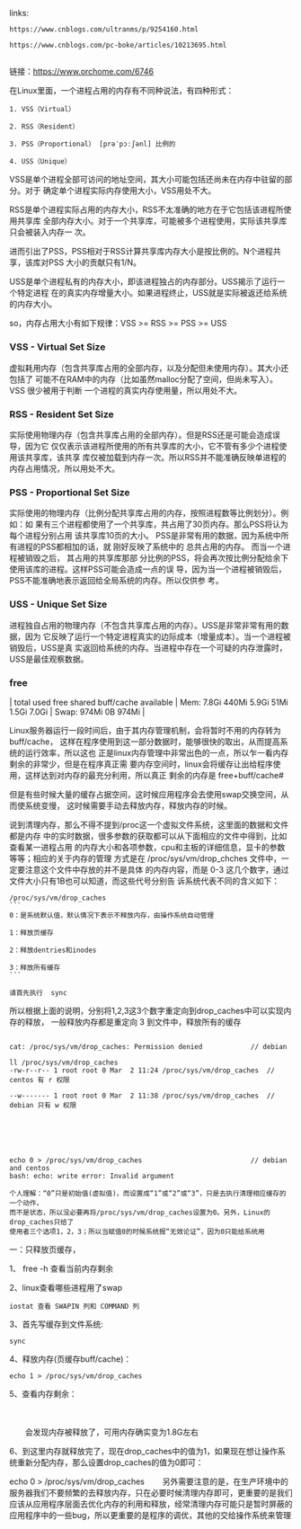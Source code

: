 links:
    
    https://www.cnblogs.com/ultranms/p/9254160.html

    https://www.cnblogs.com/pc-boke/articles/10213695.html


## 

链接：https://www.orchome.com/6746

在Linux里面，一个进程占用的内存有不同种说法，有四种形式：

    1. VSS（Virtual）

    2. RSS（Resident）

    3. PSS（Proportional） [prəˈpɔːʃənl] 比例的

    4. USS（Unique）

VSS是单个进程全部可访问的地址空间，其大小可能包括还尚未在内存中驻留的部分。对于
确定单个进程实际内存使用大小，VSS用处不大。

RSS是单个进程实际占用的内存大小，RSS不太准确的地方在于它包括该进程所使用共享库
全部内存大小。对于一个共享库，可能被多个进程使用，实际该共享库只会被装入内存一
次。

进而引出了PSS，PSS相对于RSS计算共享库内存大小是按比例的。N个进程共享，该库对PSS
大小的贡献只有1/N。

USS是单个进程私有的内存大小，即该进程独占的内存部分。USS揭示了运行一个特定进程
在的真实内存增量大小。如果进程终止，USS就是实际被返还给系统的内存大小。

so，内存占用大小有如下规律：VSS >= RSS >= PSS >= USS


### VSS - Virtual Set Size

虚拟耗用内存（包含共享库占用的全部内存，以及分配但未使用内存）。其大小还包括了
可能不在RAM中的内存（比如虽然malloc分配了空间，但尚未写入）。VSS 很少被用于判断
一个进程的真实内存使用量，所以用处不大。


### RSS - Resident Set Size

实际使用物理内存（包含共享库占用的全部内存）。但是RSS还是可能会造成误导，因为它
仅仅表示该进程所使用的所有共享库的大小，它不管有多少个进程使用该共享库，该共享
库仅被加载到内存一次。所以RSS并不能准确反映单进程的内存占用情况，所以用处不大。


### PSS - Proportional Set Size

实际使用的物理内存（比例分配共享库占用的内存，按照进程数等比例划分）。例如：如
果有三个进程都使用了一个共享库，共占用了30页内存。那么PSS将认为每个进程分别占用
该共享库10页的大小。 PSS是非常有用的数据，因为系统中所有进程的PSS都相加的话，就
刚好反映了系统中的 总共占用的内存。 而当一个进程被销毁之后， 其占用的共享库那部
分比例的PSS，将会再次按比例分配给余下使用该库的进程。这样PSS可能会造成一点的误
导，因为当一个进程被销毁后， PSS不能准确地表示返回给全局系统的内存。所以仅供参
考。


### USS - Unique Set Size

进程独自占用的物理内存（不包含共享库占用的内存）。USS是非常非常有用的数据，因为
它反映了运行一个特定进程真实的边际成本（增量成本）。当一个进程被销毁后，USS是真
实返回给系统的内存。当进程中存在一个可疑的内存泄露时，USS是最佳观察数据。






### free 
 
|          total    used     free   shared  buff/cache   available
| Mem:     7.8Gi   440Mi    5.9Gi     51Mi       1.5Gi       7.0Gi
| Swap:    974Mi      0B    974Mi
|



Linux服务器运行一段时间后，由于其内存管理机制，会将暂时不用的内存转为buff/cache，
这样在程序使用到这一部分数据时，能够很快的取出，从而提高系统的运行效率，所以这也
正是linux内存管理中非常出色的一点，所以乍一看内存剩余的非常少，但是在程序真正需
要内存空间时，linux会将缓存让出给程序使用，这样达到对内存的最充分利用，所以真正
剩余的内存是 free+buff/cache#

但是有些时候大量的缓存占据空间，这时候应用程序会去使用swap交换空间，从而使系统变慢，
这时候需要手动去释放内存，释放内存的时候。

说到清理内存，那么不得不提到/proc这一个虚拟文件系统，这里面的数据和文件都是内存
中的实时数据，很多参数的获取都可以从下面相应的文件中得到，比如查看某一进程占用
的内存大小和各项参数，cpu和主板的详细信息，显卡的参数等等；相应的关于内存的管理
方式是在 /proc/sys/vm/drop_chches 文件中，一定要注意这个文件中存放的并不是具体
的内存内容，而是 0-3 这几个数字，通过文件大小只有1B也可以知道，而这些代号分别告
诉系统代表不同的含义如下：


    /proc/sys/vm/drop_caches
    ```
    0：是系统默认值，默认情况下表示不释放内存，由操作系统自动管理

    1：释放页缓存

    2：释放dentries和inodes

    3：释放所有缓存
    ```

    请首先执行  sync 


所以根据上面的说明，分别将1,2,3这3个数字重定向到drop_caches中可以实现内存的释放，
一般释放内存都是重定向 3 到文件中，释放所有的缓存


```Problems

cat: /proc/sys/vm/drop_caches: Permission denied            // debian

ll /proc/sys/vm/drop_caches         
-rw-r--r-- 1 root root 0 Mar  2 11:24 /proc/sys/vm/drop_caches  // centos 有 r 权限

--w------- 1 root root 0 Mar  2 11:38 /proc/sys/vm/drop_caches  // debian 只有 w 权限






echo 0 > /proc/sys/vm/drop_caches                           // debian and centos 
bash: echo: write error: Invalid argument

个人理解：“0”只是初始值(虚拟值)，而设置成“1”或“2”或“3”，只是去执行清理相应缓存的一个动作，
而不是状态，所以没必要再将/proc/sys/vm/drop_caches设置为0。另外，Linux的drop_caches只给了
使用者三个选项1，2，3；所以当赋值0的时候系统报“无效论证”，因为0只能给系统用

```

一：只释放页缓存，

1、 free -h 查看当前内存剩余

2、linux查看哪些进程用了swap

    iostat 查看 SWAPIN 列和 COMMAND 列

3、首先写缓存到文件系统:

    sync

4、释放内存(页缓存buff/cache)：

    echo 1 > /proc/sys/vm/drop_caches

5、查看内存剩余：

　　

　　会发现内存被释放了，可用内存确实变为1.8G左右

6、到这里内存就释放完了，现在drop_caches中的值为1，如果现在想让操作系统重新分配内存，那么设置drop_caches的值为0即可：

echo 0 > /proc/sys/vm/drop_caches
　　另外需要注意的是，在生产环境中的服务器我们不要频繁的去释放内存，只在必要时候清理内存即可，更重要的是我们应该从应用程序层面去优化内存的利用和释放，经常清理内存可能只是暂时屏蔽的应用程序中的一些bug，所以更重要的是程序的调优，其他的交给操作系统来管理
